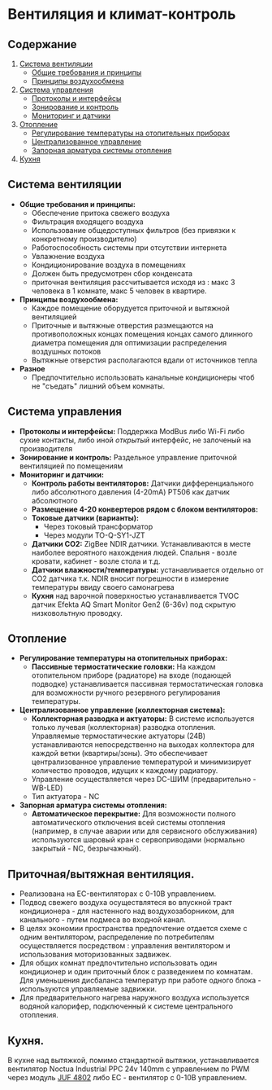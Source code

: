# Вентиляция и климат-контроль

## Содержание
1. [Система вентиляции](#1-система-вентиляции)
   - [Общие требования и принципы](#общие-требования-и-принципы)
   - [Принципы воздухообмена](#принципы-воздухообмена)
2. [Система управления](#2-система-управления)
   - [Протоколы и интерфейсы](#протоколы-и-интерфейсы)
   - [Зонирование и контроль](#зонирование-и-контроль)
   - [Мониторинг и датчики](#мониторинг-и-датчики)
3. [Отопление](#3-отопление)
   - [Регулирование температуры на отопительных приборах](#регулирование-температуры-на-отопительных-приборах)
   - [Централизованное управление](#централизованное-управление-коллекторная-система)
   - [Запорная арматура системы отопления](#запорная-арматура-системы-отопления)
4. [Кухня](#4-кухня)

## Система вентиляции
- **Общие требования и принципы:**
  - Обеспечение притока свежего воздуха
  - Фильтрация входящего воздуха
  - Использование общедоступных фильтров (без привязки к конкретному производителю)
  - Работоспособность системы при отсутствии интернета
  - Увлажнение воздуха
  - Кондиционирование воздуха в помещениях
  - Должен быть предусмотрен сбор конденсата
  - приточная вентиляция рассчитывается исходя из : макс 3 человека в 1 комнате, макс 5 человек в квартире. 
- **Принципы воздухообмена:**
  - Каждое помещение оборудуется приточной и вытяжной вентиляцией
  - Приточные и вытяжные отверстия размещаются на противоположных концах помещения концах самого длинного диаметра помещения для оптимизации распределения воздушных потоков
  - Вытяжные отверстия располагаются вдали от источников тепла
- **Разное**
   - Предпочтительно использовать канальные кондиционеры чтоб не "съедать" лишний объем комнаты. 

## Система управления
- **Протоколы и интерфейсы:** Поддержка ModBus либо Wi-Fi либо сухие контакты, либо иной _открытый_ интерфейс, не залоченый на производителя
- **Зонирование и контроль:** Раздельное управление приточной вентиляцией по помещениям
- **Мониторинг и датчики:**
  - **Контроль работы вентиляторов:** Датчики дифференциального либо абсолютного давления (4-20mA) PT506 как датчик абсолютного
  - **Размещение 4-20 конвертеров рядом с блоком вентиляторов:**
  - **Токовые датчики (варианты):**
    - Через токовый трансформатор
    - Через модули TO-Q-SY1-JZT
  - **Датчики CO2:** ZigBee NDIR датчики. Устанавливаются в месте наиболее вероятного нахождения людей. Спальня - возле кровати, кабинет - возле стола и т.д.
  - **Датчики влажности/температуры:** устанавливается отдельно от CO2 датчика т.к. NDIR вносит погрешности в измерение температуры ввиду своего самонагрева
  - **Кухня** над варочной поверхностью устанавливается TVOC датчик Efekta AQ Smart Monitor Gen2 (6-36v) под скрытую низковольтную проводку.

## Отопление
- **Регулирование температуры на отопительных приборах:**
  - **Пассивные термостатические головки:** На каждом отопительном приборе (радиаторе) на входе (подающей подводке) устанавливается пассивная термостатическая головка для возможности ручного резервного регулирования температуры.
- **Централизованное управление (коллекторная система):**
  - **Коллекторная разводка и актуаторы:** В системе используется только лучевая (коллекторная) разводка отопления. Управляемые термостатические актуаторы (24В) устанавливаются непосредственно на выходах коллектора для каждой ветки (квартиры/зоны). Это обеспечивает централизованное управление температурой и минимизирует количество проводов, идущих к каждому радиатору.
  - Управление осуществляется через DC-ШИМ (предварительно - WB-LED)
  - Тип актуатора - NC
- **Запорная арматура системы отопления:**
  - **Автоматическое перекрытие:** Для возможности полного автоматического отключения всей системы отопления (например, в случае аварии или для сервисного обслуживания) используются шаровый кран с сервоприводами (нормально закрытый - NC, безрычажный).

## Приточная/вытяжная вентиляция.
- Реализована на EC-вентиляторах с 0-10В управлением.
- Подвод свежего воздуха осуществлятеся во впускной тракт кондиционера - для настенного над воздухозаборником, для канального - путем подмеса во входной канал.
- В целях экономии пространства предпочтение отдается схеме с одним вентилятором, распределение по потребителям осуществляется посредством : управления вентилятором и использования моторизованных задвижек.
- Для общих комнат предпочтительно использовать один кондиционер и один приточный блок с разведением по комнатам. Для уменьшения дисбаланса температур при работе одного блока - используются управляемые задвижки.
- Для предварительного нагрева наружного воздуха используется водяной калорифер, подключенный к системе центрального отопления. 

## Кухня.

В кухне над вытяжкой, помимо стандартной вытяжки, устанавливается вентилятор Noctua Industrial PPC 24v 140mm с управлением по PWM через модуль [JUF 4802](https://github.com/AlexMKX/modbus/tree/main/JUF4802) либо EC - вентилятор с 0-10В управлением. 

